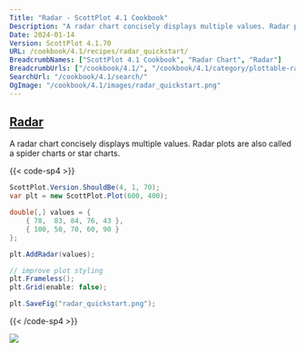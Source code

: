 ```yaml
---
Title: "Radar - ScottPlot 4.1 Cookbook"
Description: "A radar chart concisely displays multiple values. Radar plots are also called a spider charts or star charts."
Date: 2024-01-14
Version: ScottPlot 4.1.70
URL: /cookbook/4.1/recipes/radar_quickstart/
BreadcrumbNames: ["ScottPlot 4.1 Cookbook", "Radar Chart", "Radar"]
BreadcrumbUrls: ["/cookbook/4.1/", "/cookbook/4.1/category/plottable-radar", "/cookbook/4.1/recipes/radar_quickstart/"]
SearchUrl: "/cookbook/4.1/search/"
OgImage: "/cookbook/4.1/images/radar_quickstart.png"
---
```


<h2><a id='radar' href='/cookbook/4.1/recipes/radar_quickstart/'>Radar</a></h2>

A radar chart concisely displays multiple values. Radar plots are also called a spider charts or star charts.

{{< code-sp4 >}}

```cs
ScottPlot.Version.ShouldBe(4, 1, 70);
var plt = new ScottPlot.Plot(600, 400);

double[,] values = {
    { 78,  83, 84, 76, 43 },
    { 100, 50, 70, 60, 90 }
};

plt.AddRadar(values);

// improve plot styling
plt.Frameless();
plt.Grid(enable: false);

plt.SaveFig("radar_quickstart.png");
```

{{< /code-sp4 >}}

<img src='../../images/radar_quickstart.png' class='d-block mx-auto my-5' />


